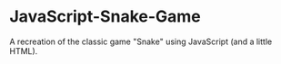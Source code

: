 # JavaScript-Snake-Game
A recreation of the classic game "Snake" using JavaScript (and a little HTML).
